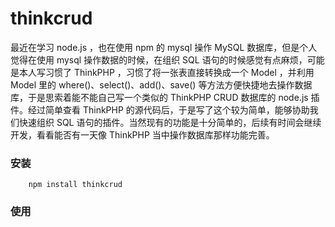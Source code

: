 # thinkcrud

 最近在学习 node.js ，也在使用 npm 的 mysql 操作 MySQL 数据库，但是个人觉得在使用 mysql 操作数据的时候，在组织 SQL  语句的时候感觉有点麻烦，可能是本人写习惯了 ThinkPHP ，习惯了将一张表直接转换成一个 Model ，并利用 Model 里的 where()、select()、add()、save() 等方法方便快捷地去操作数据库，于是思索着能不能自己写一个类似的 ThinkPHP CRUD 数据库的 node.js 插件。经过简单查看 ThinkPHP 的源代码后，于是写了这个较为简单，能够协助我们快速组织 SQL 语句的插件。当然现有的功能是十分简单的，后续有时间会继续开发，看看能否有一天像 ThinkPHP 当中操作数据库那样功能完善。

 ### 安装

 		npm install thinkcrud

 ### 使用
 